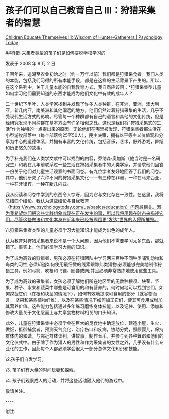 # 孩子们可以自己教育自己 III：狩猎采集者的智慧

[Children Educate Themselves III: Wisdom of Hunter-Gatherers | Psychology Today](https://www.psychologytoday.com/us/blog/freedom-learn/200808/children-educate-themselves-iii-wisdom-hunter-gatherers)

##狩猎-采集者类型的孩子们是如何摆脱学校学习的

发表于 2008 年 8 月 2 日

千百年来，追溯至农业初始之时（约一万年以前）我们都是狩猎采食者。我们人类的本能，包括我们习得的所有本能手段，都是在这样的生活背景下产生的。所以，在这个系列中，关于儿童本能的自我教育方式，我自然应该问：*狩猎采集型儿童如何学习他们需要知道的东西才能成为他们文化中有效的成年人？

二十世纪下半叶，人类学家找到并发现了许多人类种群，在非洲，亚洲，澳大利亚，新几内亚，南美洲和其他偏远的地方，他们仍然过着狩猎采集的生活，几乎不受现代生活方式的影响。尽管每一个种群都有自己的语言和其他的文化传统，但是经研究发现不同种群在基本方面有许多相似之处。这也是我们将“狩猎采集式的生活”作为独特的一点提出来的原因。无论他们在哪里被发现，狩猎采集者都生活在小型游牧部落中（每个部落约25至50人），民主决策，拥有以平等主义价值观和分享为中心的道德体系，并拥有丰富的文化传统，包括音乐，艺术，野外游戏，舞蹈和历史悠久的故事。

为了补充我们在人类学文献中可以找到的内容，乔纳森·奥加斯（他当时是一名研究生）和我在几年前联系过一些生活在狩猎采集者中的人类学家，并请求他们回答一份关于他们对儿童生活观察的书面问卷。有九位学者友好地回答了我们的问卷。其中，他们研究了六种不同的狩猎采集文化——有三种在非洲，一种在马来西亚，一种在菲律宾，一种在新几内亚。

我从阅读和问卷中学到的东西令人惊讶，因为它与文化存在一致性。在这里，我将总结四个结论，我认为这些结论与自我教育（https://www.psychologytoday.com/us/basics/education）问题最相关。因为我希望你们把这些实践想象成现在正在发生的事，所以我将用现在时态来描述它们，尽管这些做法和文化本身在近年来已经被周围更“发达”世界的入侵所摧毁。

\1.狩猎采集者类型的儿童必须学习大量知识才能成为出色的成年人。

认为教育对狩猎采集者来说不是一个大问题，因为他们不需要学习太多东西，那就错了。事实上，他们必须学习大量的知识。

为了成为高效的狩猎者，男孩必须在狩猎团队中学习两三百种不同种类哺乳动物和鸟类的习性;必须知道如何使用最细微的线索跟踪此类猎物;必须能够完美地制作狩猎工具，例如弓箭、吹枪和飞镖、圈套或网;并且必须非常熟练地使用这些工具。

为了成为高效的采集者，女孩必须了解她们所在地区里的无数种根须、块茎、坚果、种子、水果和蔬菜中哪些是可食用的和有营养的，何时何地可以找到它们，如何挖掘它们（在根和块茎的情况下），如何有效地提取可食用的部分（就谷物而言， 坚果和某些植物纤维），以及在某些情况下如何加工它们，使其可食用或增加其营养价值。这些能力包括通过多年练习磨练身体技能，以及记住、使用、添加和修改大量关于文化层面上与共享食物材料相关的口头知识。

此外，儿童在狩猎采集中必须学会在巨大的觅食地中确定放位，建造小屋，生火，做饭，抵御捕食者，预测天气变化，治疗伤口和疾病，协助分娩，照顾婴儿，保持群体内的和谐，与邻近群体谈判，讲故事，制作音乐，并参与到各种舞蹈和他们的文化仪式中。由于除了作为猎人的男性和作为采集者的女性之外，几乎没有什么专业化的工作，因此每个人都必须学会很大一部分总体文化知识和技能。

\2.孩子们自发学习。

\3. 孩子们有大量的时间玩耍和探索。

\4. 孩子们观察成人的活动，并将这些活动融入他们的游戏中。

敬请关注。

\----

附注: